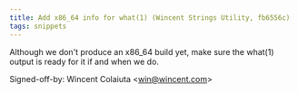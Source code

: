 ```yaml
---
title: Add x86_64 info for what(1) (Wincent Strings Utility, fb6556c)
tags: snippets
---
```


Although we don't produce an x86_64 build yet, make sure the what(1) output is ready for it if and when we do.

Signed-off-by: Wincent Colaiuta &lt;win@wincent.com&gt;
